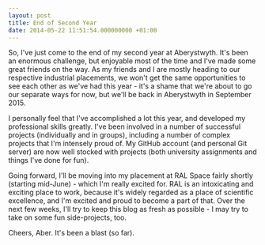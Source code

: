 ```yaml
---
layout: post
title: End of Second Year
date: 2014-05-22 11:51:54.000000000 +01:00
---
```


So, I've just come to the end of my second year at Aberystwyth. It's been an
enormous challenge, but enjoyable most of the time and I've made some great
friends on the way. As my friends and I are mostly heading to our respective
industrial placements, we won't get the same opportunities to see each other as
we've had this year - it's a shame that we're about to go our separate ways for
now, but we'll be back in Aberystwyth in September 2015.

<!-- more -->

I personally feel that I've accomplished a lot this year, and developed my
professional skills greatly. I've been involved in a number of successful
projects (individually and in groups), including a number of complex projects
that I'm intensely proud of. My GitHub account (and personal Git server) are
now well stocked with projects (both university assignments and things I've
done for fun).

Going forward, I'll be moving into my placement at RAL Space fairly shortly
(starting mid-June) - which I'm really excited for. RAL is an intoxicating and
exciting place to work, because it's widely regarded as a place of scientific
excellence, and I'm excited and proud to become a part of that. Over the next
few weeks, I'll try to keep this blog as fresh as possible - I may try to take
on some fun side-projects, too.

Cheers, Aber. It's been a blast (so far).
